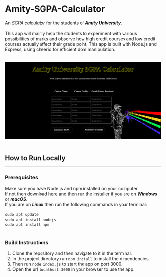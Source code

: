 # Amity-SGPA-Calculator
An *SGPA calculator* for the students of ***Amity University***.<br><br>
This app will mainly help the students to experiment with various possibilities of marks and observe how high credit courses and low credit courses actually affect their grade point. This app is built with Node.js and Express, using cheerio for efficient dom manipulation.
<br>
<br>
<br>
![Screenshot](/images/screenshot.png)
<br>
<br>
## How to Run Locally
___
### Prerequisites
Make sure you have Node.js and npm installed on your computer.<br>
If not then download [here](https://nodejs.org/en/download/) and then run the installer if you are on ***Windows*** or ***macOS***.<br> If you are on ***Linux*** then run the following commands in your terminal: <br>

`sudo apt update`<br>
`sudo apt install nodejs`<br>
`sudo apt install npm`<br><br>
### Build Instructions
1. Clone the repository and then navigate to it in the terminal.
2. In the project directory run `npm install` to install the dependencies.
3. Then run `node index.js` to start the app on port 3000.
4. Open the url `localhost:3000` in your browser to use the app.
